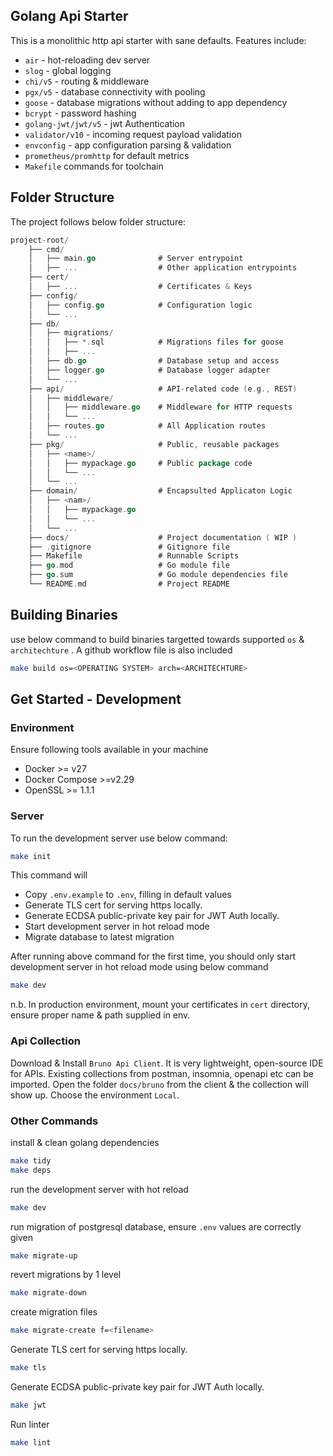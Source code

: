 ## Golang Api Starter

This is a monolithic http api starter with sane defaults. Features include:

-   `air` - hot-reloading dev server
-   `slog` - global logging
-   `chi/v5` - routing & middleware
-   `pgx/v5` - database connectivity with pooling
-   `goose` - database migrations without adding to app dependency
-   `bcrypt` - password hashing
-   `golang-jwt/jwt/v5` - jwt Authentication
-   `validator/v10` - incoming request payload validation
-   `envconfig` - app configuration parsing & validation
-   `prometheus/promhttp` for default metrics
-   `Makefile` commands for toolchain

## Folder Structure

The project follows below folder structure:

```go
project-root/
    ├── cmd/
    │   ├── main.go              # Server entrypoint
    │   ├── ...                  # Other application entrypoints
    ├── cert/
    │   ├── ...                  # Certificates & Keys
    ├── config/
    │   ├── config.go            # Configuration logic
    │   └── ...
    ├── db/
    │   ├── migrations/
    │   │   ├── *.sql            # Migrations files for goose
    │   │   ├── ...
    │   ├── db.go                # Database setup and access
    │   ├── logger.go            # Database logger adapter
    │   └── ...
    ├── api/                     # API-related code (e.g., REST)
    │   ├── middleware/
    │   │   ├── middleware.go    # Middleware for HTTP requests
    │   │   └── ...
    │   ├── routes.go            # All Application routes
    │   └── ...
    ├── pkg/                     # Public, reusable packages
    │   ├── <name>/
    │   │   ├── mypackage.go     # Public package code
    │   │   └── ...
    │   └── ...
    ├── domain/                  # Encapsulted Applicaton Logic
    │   ├── <nam>/
    │   │   ├── mypackage.go
    │   │   └── ...
    │   └── ...
    ├── docs/                    # Project documentation ( WIP )
    ├── .gitignore               # Gitignore file
    ├── Makefile                 # Runnable Scripts
    ├── go.mod                   # Go module file
    ├── go.sum                   # Go module dependencies file
    └── README.md                # Project README
```

## Building Binaries

use below command to build binaries targetted towards supported `os` & `architechture` . A github workflow file is also included

```sh
make build os=<OPERATING SYSTEM> arch=<ARCHITECHTURE>
```

## Get Started - Development

### Environment

Ensure following tools available in your machine

-   Docker >= v27
-   Docker Compose >=v2.29
-   OpenSSL >= 1.1.1

### Server

To run the development server use below command:

```sh
make init
```

This command will

-   Copy `.env.example` to `.env`, filling in default values
-   Generate TLS cert for serving https locally.
-   Generate ECDSA public-private key pair for JWT Auth locally.
-   Start development server in hot reload mode
-   Migrate database to latest migration

After running above command for the first time, you should only start development server in hot reload mode using below command

```sh
make dev
```

n.b. In production environment, mount your certificates in `cert` directory, ensure proper name & path supplied in env.

### Api Collection

Download & Install `Bruno Api Client`. It is very lightweight, open-source IDE for APIs. Existing collections from postman, insomnia, openapi etc can be imported. Open the folder `docs/bruno` from the client & the collection will show up. Choose the environment `Local`.

### Other Commands

install & clean golang dependencies

```sh
make tidy
make deps
```

run the development server with hot reload

```sh
make dev
```

run migration of postgresql database, ensure `.env` values are correctly given

```sh
make migrate-up
```

revert migrations by 1 level

```sh
make migrate-down
```

create migration files

```sh
make migrate-create f=<filename>
```

Generate TLS cert for serving https locally.

```sh
make tls
```

Generate ECDSA public-private key pair for JWT Auth locally.

```sh
make jwt
```

Run linter

```sh
make lint
```
